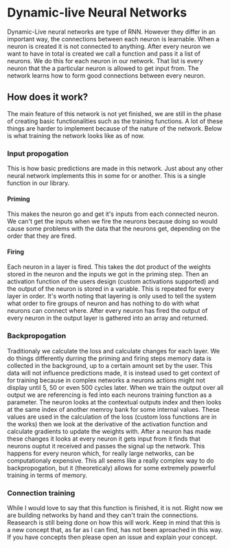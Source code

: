 # Dynamic-live Neural Networks
Dynamic-Live neural networks are type of RNN. However they differ in an important way, the connections between each neuron is learnable. When a neuron is created it is not connected to anything. After every neuron we want to have in total is created we call a function and pass it a list of neurons. We do this for each neuron in our network. That list is every neuron that the a particular neuron is allowed to get input from. The network learns how to form good connections between every neuron.

## How does it work?
The main feature of this network is not yet finished, we are still in the phase of creating basic functionalities such as the training functions. A lot of these things are harder to implement because of the nature of the network. Below is what training the network looks like as of now.
### Input propogation
This is how basic predictions are made in this network. Just about any other neural network implements this in some for or another. This is a single function in our library.
#### Priming
This makes the neuron go and get it's inputs from each connected neuron. We can't get the inputs when we fire the neurons because doing so would cause some problems with the data that the neurons get, depending on the order that they are fired.
#### Firing
Each neuron in a layer is fired. This takes the dot product of the weights stored in the neuron and the inputs we got in the priming step. Then an activation function of the users design (custom activations supported) and the output of the neuron is stored in a variable. This is repeated for every layer in order. It's worth noting that layering is only used to tell the system what order to fire groups of neuron and has nothing to do with what neurons can connect where. After every neuron has fired the output of every neuron in the output layer is gathered into an array and returned.
### Backpropogation
Traditionaly we calculate the loss and calculate changes for each layer. We do things differently durring the priming and firing steps memory data is collected in the background, up to a certain amount set by the user. This data will not influence predictions made, it is instead used to get context of for training because in complex networks a neurons actions might not display until 5, 50 or even 500 cycles later. When we train the output over all output we are referencing is fed into each neurons training function as a parameter. The neuron looks at the contextual outputs index and then looks at the same index of another memroy bank for some internal values. These values are used in the calculation of the loss (custom loss functions are in the works) then we look at the derivative of the activation function and calculate gradients to update the weights with. After a neuron has made these changes it looks at every neuron it gets input from it finds that neurons ouptut it received and passes the signal up the network. This happens for every neuron which, for really large networks, can be computationaly expensive. This all seems like a really complex way to do backpropogation, but it (theoreticaly) allows for some extremely powerful training in terms of memory.
### Connection training
While I would love to say that this function is finished, it is not. Right now we are building networks by hand and they can't train the connections. Reasearch is still being done on how this will work. Keep in mind that this is a new concept that, as far as I can find, has not been aproached in this way. If you have concepts then please open an issue and explain your concept.

